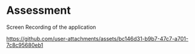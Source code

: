 # Assessment

Screen Recording of the application

https://github.com/user-attachments/assets/bc146d31-b9b7-47c7-a701-7c8c95680eb1

